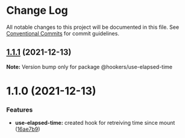 # Change Log

All notable changes to this project will be documented in this file.
See [Conventional Commits](https://conventionalcommits.org) for commit guidelines.

## [1.1.1](https://github.com/Tyson-Skiba/hooks/compare/@hookers/use-elapsed-time@1.1.0...@hookers/use-elapsed-time@1.1.1) (2021-12-13)

**Note:** Version bump only for package @hookers/use-elapsed-time





# 1.1.0 (2021-12-13)


### Features

* **use-elapsed-time:** created hook for retreiving time since mount ([16ae7b9](https://github.com/Tyson-Skiba/hooks/commit/16ae7b9ef462a76e2b595c748cc8a525f09c6a18))
